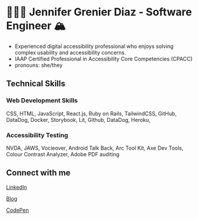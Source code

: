 # 👩🏼‍💻 Jennifer Grenier Diaz - Software Engineer 🏔 
* Experienced digital accessibility professional who enjoys solving complex usability and accessibility concerns.
*  IAAP Certified Professional in Accessibility Core Competencies (CPACC)
* pronouns: she/they

## Technical Skills
### Web Development Skills
CSS, HTML, JavaScript, React.js, Ruby on Rails, TailwindCSS, GitHub, DataDog, Docker, Storybook, Lit, Github, DataDog, Heroku,

### Accessibility Testing
NVDA, JAWS, Vocieover, Android Talk Back, Arc Tool Kit, Axe Dev Tools, Colour Contrast Analyzer, Adobe PDF auditing


## Connect with me

[LinkedIn](https://www.linkedin.com/in/jennifergrenierdiaz/)

[Blog](https://jagdiaz.medium.com/)

[CodePen](https://codepen.io/jenndiaz)
